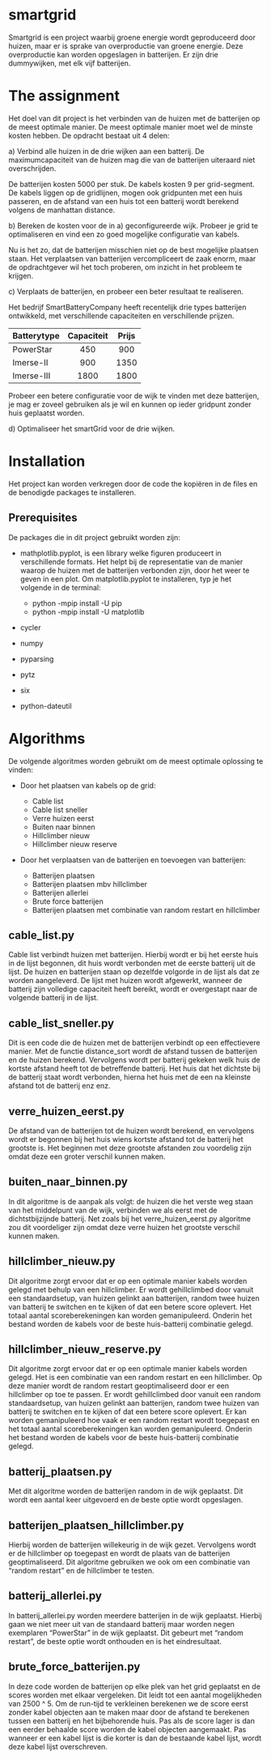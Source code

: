# smartgrid

Smartgrid is een project waarbij groene energie wordt geproduceerd door huizen, maar er is sprake van overproductie van groene energie. Deze overproductie kan worden opgeslagen in batterijen. Er zijn drie dummywijken, met elk vijf batterijen. 

# The assignment
Het doel van dit project is het verbinden van de huizen met de batterijen op de meest optimale manier. De meest optimale manier moet wel de minste kosten hebben. De opdracht bestaat uit 4 delen: 

a)  Verbind alle huizen in de drie wijken aan een batterij. De maximumcapaciteit van de huizen mag die van de batterijen uiteraard niet overschrijden. 

De batterijen kosten 5000 per stuk. De kabels kosten 9 per grid-segment. De kabels liggen op de gridlijnen, mogen ook gridpunten met een huis passeren, en de afstand van een huis tot een batterij wordt berekend volgens de manhattan distance. 

b) Bereken de kosten voor de in a) geconfigureerde wijk. Probeer je grid te optimaliseren en vind een zo goed mogelijke configuratie van kabels.

Nu is het zo, dat de batterijen misschien niet op de best mogelijke plaatsen staan. Het verplaatsen van batterijen vercompliceert de zaak enorm, maar de opdrachtgever wil het toch proberen, om inzicht in het probleem te krijgen. 

c) Verplaats de batterijen, en probeer een beter resultaat te realiseren.

Het bedrijf SmartBatteryCompany heeft recentelijk drie types batterijen ontwikkeld, met verschillende capaciteiten en verschillende prijzen. 

| Batterytype  | Capaciteit | Prijs |
| -----------  | :--------: | :---: |
| PowerStar 	 |    450 	  |  900  |
| Imerse-II 	 |    900 	  | 1350  |
| Imerse-III 	 |   1800 	  | 1800  |

Probeer een betere configuratie voor de wijk te vinden met deze batterijen, je mag er zoveel gebruiken als je wil en kunnen op ieder gridpunt zonder huis geplaatst worden. 

d) Optimaliseer het smartGrid voor de drie wijken. 

# Installation
Het project kan worden verkregen door de code the kopiëren in de files en de benodigde packages te installeren. 

## Prerequisites
De packages die in dit project gebruikt worden zijn:

- mathplotlib.pyplot, is een library welke figuren produceert in verschillende formats. Het helpt bij de representatie van de manier waarop de huizen met de batterijen verbonden zijn, door het weer te geven in een plot. Om matplotlib.pyplot te installeren, typ je het volgende in de terminal:

   - python -mpip install -U pip
   - python -mpip install -U matplotlib
   
- cycler
- numpy
- pyparsing
- pytz
- six
- python-dateutil


# Algorithms
De volgende algoritmes worden gebruikt om de meest optimale oplossing te vinden:
- Door het plaatsen van kabels op de grid:

   - Cable list
   - Cable list sneller
   - Verre huizen eerst
   - Buiten naar binnen
   - Hillclimber nieuw
   - Hillclimber nieuw reserve
   
- Door het verplaatsen van de batterijen en toevoegen van batterijen:

   - Batterijen plaatsen
   - Batterijen plaatsen mbv hillclimber
   - Batterijen allerlei
   - Brute force batterijen
   - Batterijen plaatsen met combinatie van random restart en hillclimber
 
   
## cable_list.py
Cable list verbindt huizen met batterijen. Hierbij wordt er bij het eerste huis in de lijst begonnen, dit huis wordt verbonden met de eerste batterij uit de lijst. De huizen en batterijen staan op dezelfde volgorde in de lijst als dat ze worden aangeleverd. De lijst met huizen wordt afgewerkt, wanneer de batterij zijn volledige capaciteit heeft bereikt, wordt er overgestapt naar de volgende batterij in de lijst.

## cable_list_sneller.py
Dit is een code die de huizen met de batterijen verbindt op een effectievere manier. Met de functie distance_sort wordt de afstand tussen de batterijen en de huizen berekend. Vervolgens wordt per batterij gekeken welk huis de kortste afstand heeft tot de betreffende batterij. Het huis dat het dichtste bij de batterij staat wordt verbonden, hierna het huis met de een na kleinste afstand tot de batterij enz enz. 

## verre_huizen_eerst.py
De afstand van de batterijen tot de huizen wordt berekend, en vervolgens wordt er begonnen bij het huis wiens kortste afstand tot de batterij het grootste is. Het beginnen met deze grootste afstanden zou voordelig zijn omdat deze een groter verschil kunnen maken.

## buiten_naar_binnen.py
In dit algoritme is de aanpak als volgt: de huizen die het verste weg staan van het middelpunt van de wijk, verbinden we als eerst met de dichtstbijzijnde batterij. Net zoals bij het verre_huizen_eerst.py algoritme zou dit voordeliger zijn omdat deze verre huizen het grootste verschil kunnen maken.  

## hillclimber_nieuw.py
Dit algoritme zorgt ervoor dat er op een optimale manier kabels worden gelegd met behulp van een hillclimber. Er wordt gehillclimbed door vanuit een standaardsetup, van huizen gelinkt aan batterijen, random twee huizen van batterij te switchen en te kijken of dat een betere score oplevert. Het totaal aantal scoreberekeningen kan worden gemanipuleerd. Onderin het bestand worden de kabels voor de beste huis-batterij combinatie gelegd. 

## hillclimber_nieuw_reserve.py
Dit algoritme zorgt ervoor dat er op een optimale manier kabels worden gelegd. Het is een combinatie van een random restart en een hillclimber. Op deze manier wordt de random restart geoptimaliseerd door er een hillclimber op toe te passen. Er wordt gehillclimbed door vanuit een random standaardsetup, van huizen gelinkt aan batterijen, random twee huizen van batterij te switchen en te kijken of dat een betere score oplevert. Er kan worden gemanipuleerd hoe vaak er een random restart wordt toegepast en het totaal aantal scoreberekeningen kan worden gemanipuleerd. Onderin het bestand worden de kabels voor de beste huis-batterij combinatie gelegd. 

## batterij_plaatsen.py
Met dit algoritme worden de batterijen random in de wijk geplaatst. Dit wordt een aantal keer uitgevoerd en de beste optie wordt opgeslagen. 

## batterijen_plaatsen_hillclimber.py
Hierbij worden de batterijen willekeurig in de wijk gezet. Vervolgens wordt er de hillclimber op toegepast en wordt de plaats van de batterijen geoptimaliseerd. Dit algoritme gebruiken we ook om een combinatie van “random restart” en de hillclimber te testen. 

## batterij_allerlei.py
In batterij_allerlei.py worden meerdere batterijen in de wijk geplaatst. Hierbij gaan we niet meer uit van de standaard batterij maar worden negen exemplaren “PowerStar” in de wijk geplaatst. Dit gebeurt met “random restart”, de beste optie wordt onthouden en is het eindresultaat.

## brute_force_batterijen.py
In deze code worden de batterijen op elke plek van het grid geplaatst en de scores worden met elkaar vergeleken. Dit leidt tot een aantal mogelijkheden van 2500 ^ 5. Om de run-tijd te verkleinen berekenen we de score eerst zonder kabel  objecten aan te maken maar door de afstand te berekenen tussen een batterij en het bijbehorende huis. Pas als de score lager is dan een eerder behaalde score worden de kabel objecten aangemaakt. Pas wanneer er een kabel lijst is die korter is dan de bestaande kabel lijst, wordt deze kabel lijst overschreven.

 
  
  
 
   

   
  
   
  
 
 
  
